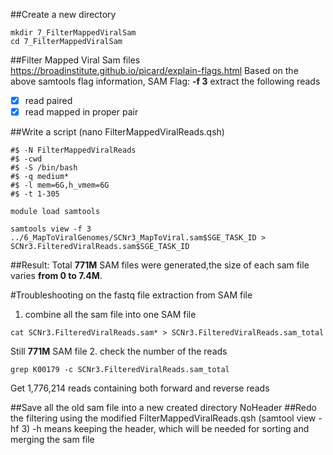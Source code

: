##Create a new directory
```
mkdir 7_FilterMappedViralSam
cd 7_FilterMappedViralSam
```
##Filter Mapped Viral Sam files
https://broadinstitute.github.io/picard/explain-flags.html
Based on the above samtools flag information, SAM Flag: **-f 3** extract the following reads 
- [x]   read paired
- [x]   read mapped in proper pair

##Write a script (nano FilterMappedViralReads.qsh) 
```
#$ -N FilterMappedViralReads
#$ -cwd
#$ -S /bin/bash
#$ -q medium*
#$ -l mem=6G,h_vmem=6G
#$ -t 1-305

module load samtools

samtools view -f 3 ../6_MapToViralGenomes/SCNr3_MapToViral.sam$SGE_TASK_ID > SCNr3.FilteredViralReads.sam$SGE_TASK_ID
```
##Result: Total **771M** SAM files were generated,the size of each sam file varies **from 0 to 7.4M**.

#Troubleshooting on the fastq file extraction from SAM file
1. combine all the sam file into one SAM file
```
cat SCNr3.FilteredViralReads.sam* > SCNr3.FilteredViralReads.sam_total
```
Still **771M** SAM file
2. check the number of the reads
```
grep K00179 -c SCNr3.FilteredViralReads.sam_total
```
Get 1,776,214 reads containing both forward and reverse reads

##Save all the old sam file into a new created directory NoHeader
##Redo the filtering using the modified FilterMappedViralReads.qsh (samtool view -hf 3)
-h means keeping the header, which will be needed for sorting and merging the sam file


